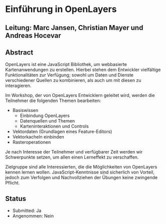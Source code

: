 # Einführung in OpenLayers

## Leitung: Marc Jansen, Christian Mayer und Andreas Hocevar

## Abstract

OpenLayers ist eine JavaScript Bibliothek, um webbasierte Kartenanwendungen zu erstellen. Hierbei stehen dem Entwickler vielfältige Funktionalitäten zur Verfügung; sowohl um Daten und Dienste verschiedener Quellen zu kombinieren, als auch um mit diesen zu interagieren.

Im Workshop, der von OpenLayers Entwicklern geleitet wird, werden die Teilnehmer die folgenden Themen bearbeiten:

* Basiswissen
  * Einbindung OpenLayers
  * Datenquellen und Themen
  * Karteninteraktionen und Controls
* Vektordaten (Grundlagen eines Feature-Editors)
* Vektorkacheln einbinden
* Rasteroperationen

Je nach Interesse der Teilnehmer und verfügbarer Zeit werden wir Schwerpunkte setzen, um allen einen Lerneffekt zu verschaffen.

Zielgruppe sind alle Interessierten, die die Möglichkeiten von OpenLayers kennen lernen wollen. JavaScript-Kenntnisse sind sicherlich von Vorteil, jedoch zum Verfolgen und Nachvollziehen der Übungen keine zwingende Pflicht.

## Status
  * Submitted: Ja
  * Angenommen: Nein
